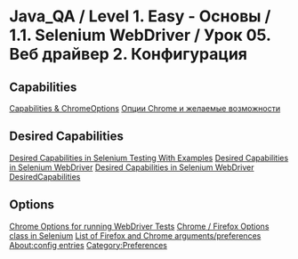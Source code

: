 # Java_QA / Level 1. Easy - Основы / 1.1. Selenium WebDriver / Урок 05. Веб драйвер 2. Конфигурация



## Capabilities

[Capabilities & ChromeOptions](https://chromedriver.chromium.org/capabilities)
[Опции Chrome и желаемые возможности](https://coderlessons.com/tutorials/kachestvo-programmnogo-obespecheniia/uchebnik-selenium/78-optsii-chrome-i-zhelaemye-vozmozhnosti)
[]()

## Desired Capabilities

[Desired Capabilities in Selenium Testing With Examples](https://dev.to/ramitd1995/desired-capabilities-in-selenium-testing-with-examples-4a2g)
[Desired Capabilities in Selenium WebDriver](https://www.guru99.com/desired-capabilities-selenium.html)
[Desired Capabilities in Selenium WebDriver](https://artoftesting.com/desired-capabilities-in-selenium-webdriver)
[DesiredCapabilities](https://github.com/SeleniumHQ/selenium/wiki/DesiredCapabilities)

## Options

[Chrome Options for running WebDriver Tests](https://www.seleniumeasy.com/selenium-tutorials/using-chrome-options-for-webdriver-tests)
[Chrome / Firefox Options class in Selenium](https://www.chercher.tech/java/chrome-firefox-options-selenium-webdriver)
[List of Firefox and Chrome arguments/preferences](https://stackoverflow.com/questions/42529853/list-of-firefox-and-chrome-arguments-preferences)
[About:config entries](http://kb.mozillazine.org/About:config_entries)
[Category:Preferences](http://kb.mozillazine.org/Category:Preferences)



[]()
[]()
[]()
[]()
[]()
